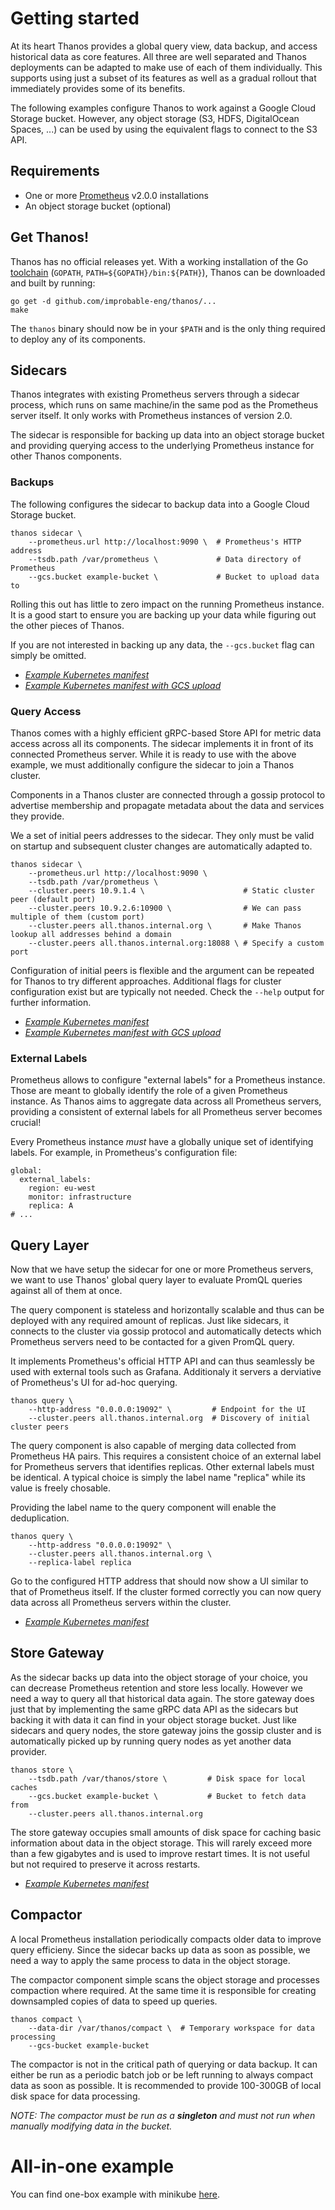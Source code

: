 # Getting started

At its heart Thanos provides a global query view, data backup, and access historical data as core features. All three are well separated and Thanos deployments can be adapted to make use of each of them individually. This supports using just a subset of its features as well as a gradual rollout that immediately provides some of its benefits.

The following examples configure Thanos to work against a Google Cloud Storage bucket. However, any object storage (S3, HDFS, DigitalOcean Spaces, ...) can be used by using the equivalent flags to connect to the S3 API.

## Requirements

* One or more [Prometheus](https://prometheus.io) v2.0.0 installations
* An object storage bucket (optional)

## Get Thanos!

Thanos has no official releases yet. With a working installation of the Go [toolchain](https://github.com/golang/tools) (`GOPATH`, `PATH=${GOPATH}/bin:${PATH}`), Thanos can be downloaded and built by running:

```
go get -d github.com/improbable-eng/thanos/...
make
```

The `thanos` binary should now be in your `$PATH` and is the only thing required to deploy any of its components.

## Sidecars

Thanos integrates with existing Prometheus servers through a sidecar process, which runs on same machine/in the same pod as the Prometheus server itself. It only works with Prometheus instances of version 2.0.

The sidecar is responsible for backing up data into an object storage bucket and providing querying access to the underlying Prometheus instance for other Thanos components.

### Backups 

The following configures the sidecar to backup data into a Google Cloud Storage bucket.

```
thanos sidecar \
    --prometheus.url http://localhost:9090 \  # Prometheus's HTTP address
    --tsdb.path /var/prometheus \             # Data directory of Prometheus
    --gcs.bucket example-bucket \             # Bucket to upload data to
```

Rolling this out has little to zero impact on the running Prometheus instance. It is a good start to ensure you are backing up your data while figuring out the other pieces of Thanos.

If you are not interested in backing up any data, the `--gcs.bucket` flag can simply be omitted.

* _[Example Kubernetes manifest](../kube/manifests/prometheus.yaml)_
* _[Example Kubernetes manifest with GCS upload](../kube/manifests/prometheus-gcs.yaml)_

### Query Access

Thanos comes with a highly efficient gRPC-based Store API for metric data access across all its components. The sidecar implements it in front of its connected Prometheus server. While it is ready to use with the above example, we must additionally configure the sidecar to join a Thanos cluster.

Components in a Thanos cluster are connected through a gossip protocol to advertise membership and propagate metadata about the data and services they provide.

We a set of initial peers addresses to the sidecar. They only must be valid on startup and subsequent cluster changes are automatically adapted to.

```
thanos sidecar \
    --prometheus.url http://localhost:9090 \
    --tsdb.path /var/prometheus \
    --cluster.peers 10.9.1.4 \                      # Static cluster peer (default port)
    --cluster.peers 10.9.2.6:10900 \                # We can pass multiple of them (custom port)
    --cluster.peers all.thanos.internal.org \       # Make Thanos lookup all addresses behind a domain
    --cluster.peers all.thanos.internal.org:18088 \ # Specify a custom port
```

Configuration of initial peers is flexible and the argument can be repeated for Thanos to try different approaches.
Additional flags for cluster configuration exist but are typically not needed. Check the `--help` output for further information.

* _[Example Kubernetes manifest](../kube/manifests/prometheus.yaml)_
* _[Example Kubernetes manifest with GCS upload](../kube/manifests/prometheus-gcs.yaml)_

### External Labels

Prometheus allows to configure "external labels" for a Prometheus instance. Those are meant to globally identify the role of a given Prometheus instance. As Thanos aims to aggregate data across all Prometheus servers, providing a consistent of external labels for all Prometheus server becomes crucial!

Every Prometheus instance _must_ have a globally unique set of identifying labels. For example, in Prometheus's configuration file:

```
global:
  external_labels:
    region: eu-west
    monitor: infrastructure
    replica: A
# ...
```

## Query Layer

Now that we have setup the sidecar for one or more Prometheus servers, we want to use Thanos' global query layer to evaluate PromQL queries against all of them at once.

The query component is stateless and horizontally scalable and thus can be deployed with any required amount of replicas. Just like sidecars, it connects to the cluster via gossip protocol and automatically detects which Prometheus servers need to be contacted for a given PromQL query.

It implements Prometheus's official HTTP API and can thus seamlessly be used with external tools such as Grafana. Additionaly it servers a derviative of Prometheus's UI for ad-hoc querying.

```
thanos query \
    --http-address "0.0.0.0:19092" \         # Endpoint for the UI
    --cluster.peers all.thanos.internal.org  # Discovery of initial cluster peers
```

The query component is also capable of merging data collected from Prometheus HA pairs. This requires a consistent choice of an external label for Prometheus servers that identifies replicas. Other external labels must be identical. A typical choice is simply the label name "replica" while its value is freely chosable.

Providing the label name to the query component will enable the deduplication.

```
thanos query \
    --http-address "0.0.0.0:19092" \
    --cluster.peers all.thanos.internal.org \
    --replica-label replica
```

Go to the configured HTTP address that should now show a UI similar to that of Prometheus itself. If the cluster formed correctly you can now query data across all Prometheus servers within the cluster.

* _[Example Kubernetes manifest](../kube/manifests/thanos-query.yaml)_

## Store Gateway

As the sidecar backs up data into the object storage of your choice, you can decrease Prometheus retention and store less locally. However we need a way to query all that historical data again.
The store gateway does just that by implementing the same gRPC data API as the sidecars but backing it with data it can find in your object storage bucket.
Just like sidecars and query nodes, the store gateway joins the gossip cluster and is automatically picked up by running query nodes as yet another data provider.

```
thanos store \
    --tsdb.path /var/thanos/store \         # Disk space for local caches
    --gcs.bucket example-bucket \           # Bucket to fetch data from
    --cluster.peers all.thanos.internal.org 
```

The store gateway occupies small amounts of disk space for caching basic information about data in the object storage. This will rarely exceed more than a few gigabytes and is used to improve restart times. It is not useful but not required to preserve it across restarts.

* _[Example Kubernetes manifest](../kube/manifests/thanos-store.yaml)_

## Compactor

A local Prometheus installation periodically compacts older data to improve query efficieny. Since the sidecar backs up data as soon as possible, we need a way to apply the same process to data in the object storage.

The compactor component simple scans the object storage and processes compaction where required. At the same time it is responsible for creating downsampled copies of data to speed up queries.

```
thanos compact \
    --data-dir /var/thanos/compact \  # Temporary workspace for data processing
    --gcs-bucket example-bucket
```

The compactor is not in the critical path of querying or data backup. It can either be run as a periodic batch job or be left running to always compact data as soon as possible. It is recommended to provide 100-300GB of local disk space for data processing.

_NOTE: The compactor must be run as a **singleton** and must not run when manually modifying data in the bucket._

# All-in-one example

You can find one-box example with minikube [here](../kube/README.md).
